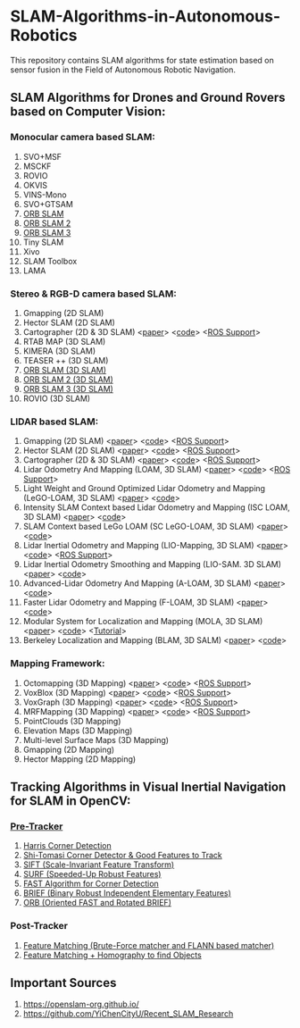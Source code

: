 # SLAM-Algorithms-in-Autonomous-Robotics
This repository contains SLAM algorithms for state estimation based on sensor fusion in the Field of Autonomous Robotic Navigation.
## SLAM Algorithms for Drones and Ground Rovers based on Computer Vision:
### Monocular camera based SLAM:
1. SVO+MSF
2. MSCKF
3. ROVIO
4. OKVIS
5. VINS-Mono
6. SVO+GTSAM
7. [ORB SLAM](https://github.com/raulmur/ORB_SLAM)
8. [ORB SLAM 2](https://github.com/raulmur/ORB_SLAM2)
9. [ORB SLAM 3](https://github.com/UZ-SLAMLab/ORB_SLAM3)
10. Tiny SLAM
11. Xivo 
12. SLAM Toolbox
13. LAMA

### Stereo & RGB-D camera based SLAM:
1. Gmapping (2D SLAM)
2. Hector SLAM (2D SLAM)
3. Cartographer (2D & 3D SLAM) <[paper](https://static.googleusercontent.com/media/research.google.com/en//pubs/archive/45466.pdf)> <[code](https://github.com/cartographer-project/cartographer)> <[ROS Support](https://github.com/cartographer-project/cartographer_ros)>
4. RTAB MAP (3D SLAM)
5. KIMERA (3D SLAM)
6. TEASER ++ (3D SLAM)
7. [ORB SLAM (3D SLAM)](https://github.com/raulmur/ORB_SLAM)
8. [ORB SLAM 2 (3D SLAM)](https://github.com/raulmur/ORB_SLAM2)
9. [ORB SLAM 3 (3D SLAM)](https://github.com/UZ-SLAMLab/ORB_SLAM3)
10. ROVIO (3D SLAM)

### LIDAR based SLAM:
1. Gmapping (2D SLAM) <[paper](https://www.researchgate.net/publication/257523133)> <[code](https://github.com/OctoMap/octomap)> <[ROS Support](https://wiki.ros.org/octomap)>
2. Hector SLAM (2D SLAM) <[paper](https://www.researchgate.net/publication/257523133)> <[code](https://github.com/OctoMap/octomap)> <[ROS Support](https://wiki.ros.org/octomap)>
3. Cartographer (2D & 3D SLAM) <[paper](https://static.googleusercontent.com/media/research.google.com/en//pubs/archive/45466.pdf)> <[code](https://github.com/cartographer-project/cartographer)> <[ROS Support](https://github.com/cartographer-project/cartographer_ros)>
4. Lidar Odometry And Mapping (LOAM, 3D SLAM) <[paper](https://ri.cmu.edu/pub_files/2014/7/Ji_LidarMapping_RSS2014_v8.pdf)> <[code](https://github.com/laboshinl/loam_velodyne)> <[ROS Support](http://wiki.ros.org/loam_velodyne)>
5. Light Weight and Ground Optimized Lidar Odometry and Mapping (LeGO-LOAM, 3D SLAM) <[paper](https://www.researchgate.net/publication/330592017)> <[code](https://github.com/RobustFieldAutonomyLab/LeGO-LOAM)>
6. Intensity SLAM Context based Lidar Odometry and Mapping (ISC LOAM, 3D SLAM) <[paper](https://arxiv.org/pdf/2003.05656.pdf)> <[code](https://github.com/wh200720041/iscloam)>
7. SLAM Context based LeGo LOAM (SC LeGO-LOAM, 3D SLAM) <[paper](https://arxiv.org/pdf/2003.05656.pdf)> <[code](https://github.com/irapkaist/SC-LeGO-LOAM)>
8. Lidar Inertial Odometry and Mapping (LIO-Mapping, 3D SLAM) <[paper](https://static.googleusercontent.com/media/research.google.com/en//pubs/archive/45466.pdf)> <[code](https://github.com/cartographer-project/cartographer)> <[ROS Support](https://github.com/hyye/lio-mapping)>
9. Lidar Inertial Odometry Smoothing and Mapping (LIO-SAM. 3D SLAM) <[paper](https://arxiv.org/pdf/2007.00258.pdf)> <[code](https://github.com/TixiaoShan/LIO-SAM)>
10. Advanced-Lidar Odometry And Mapping (A-LOAM, 3D SLAM) <[paper](https://static.googleusercontent.com/media/research.google.com/en//pubs/archive/45466.pdf)> <[code](https://github.com/HKUST-Aerial-Robotics/A-LOAM)>
11. Faster Lidar Odometry and Mapping (F-LOAM, 3D SLAM) <[paper](https://static.googleusercontent.com/media/research.google.com/en//pubs/archive/45466.pdf)> <[code](https://github.com/wh200720041/floam)>
12. Modular System for Localization and Mapping (MOLA, 3D SLAM) <[paper](https://static.googleusercontent.com/media/research.google.com/en//pubs/archive/45466.pdf)> <[code](https://github.com/MOLAorg/mola)> <[Tutorial](https://docs.mola-slam.org/latest/)>
13. Berkeley Localization and Mapping (BLAM, 3D SALM) <[paper](https://static.googleusercontent.com/media/research.google.com/en//pubs/archive/45466.pdf)> <[code](https://github.com/luhongquan66/BLAM)>

### Mapping Framework:
1. Octomapping (3D Mapping) <[paper](https://www.researchgate.net/publication/257523133)> <[code](https://github.com/OctoMap/octomap)> <[ROS Support](https://wiki.ros.org/octomap)>
2. VoxBlox (3D Mapping) <[paper](http://helenol.github.io/publications/iros_2017_voxblox.pdf)> <[code](https://github.com/ethz-asl/voxblox)> <[ROS Support](https://voxblox.readthedocs.io/en/latest/pages/Installation.html)>
3. VoxGraph (3D Mapping) <[paper](https://www.research-collection.ethz.ch/bitstream/handle/20.500.11850/385682/Voxgraph-ETHpreprintversion.pdf)> <[code](https://github.com/ethz-asl/voxgraph)> <[ROS Support](https://github.com/ethz-asl/voxgraph)>
4. MRFMapping (3D Mapping) <[paper](https://arxiv.org/pdf/2006.03512.pdf)> <[code](https://github.com/mrfmap/mrfmap)> <[ROS Support](https://github.com/mrfmap/mrfmap_ros)>
3. PointClouds (3D Mapping)
4. Elevation Maps (3D Mapping)
5. Multi-level Surface Maps (3D Mapping) 
6. Gmapping (2D Mapping)
7. Hector Mapping (2D Mapping)

## Tracking Algorithms in Visual Inertial Navigation for SLAM in OpenCV:
### [Pre-Tracker](https://docs.opencv.org/3.0-beta/doc/py_tutorials/py_feature2d/py_table_of_contents_feature2d/py_table_of_contents_feature2d.html)
1. [Harris Corner Detection](https://docs.opencv.org/3.0-beta/doc/py_tutorials/py_feature2d/py_features_harris/py_features_harris.html#harris-corners)
2. [Shi-Tomasi Corner Detector & Good Features to Track](https://docs.opencv.org/3.0-beta/doc/py_tutorials/py_feature2d/py_shi_tomasi/py_shi_tomasi.html#shi-tomasi)
3. [SIFT (Scale-Invariant Feature Transform)](https://docs.opencv.org/3.0-beta/doc/py_tutorials/py_feature2d/py_sift_intro/py_sift_intro.html#sift-intro)
4. [SURF (Speeded-Up Robust Features)](https://docs.opencv.org/3.0-beta/doc/py_tutorials/py_feature2d/py_surf_intro/py_surf_intro.html#surf)
5. [FAST Algorithm for Corner Detection](https://docs.opencv.org/3.0-beta/doc/py_tutorials/py_feature2d/py_fast/py_fast.html#fast)
6. [BRIEF (Binary Robust Independent Elementary Features)](https://docs.opencv.org/3.0-beta/doc/py_tutorials/py_feature2d/py_brief/py_brief.html#brief)
7. [ORB (Oriented FAST and Rotated BRIEF)](https://docs.opencv.org/3.0-beta/doc/py_tutorials/py_feature2d/py_orb/py_orb.html#orb)

### Post-Tracker
1. [Feature Matching (Brute-Force matcher and FLANN based matcher)](https://docs.opencv.org/3.0-beta/doc/py_tutorials/py_feature2d/py_matcher/py_matcher.html#matcher)
2. [Feature Matching + Homography to find Objects](https://docs.opencv.org/3.0-beta/doc/py_tutorials/py_feature2d/py_feature_homography/py_feature_homography.html#py-feature-homography)

## Important Sources
1. https://openslam-org.github.io/
2. https://github.com/YiChenCityU/Recent_SLAM_Research
